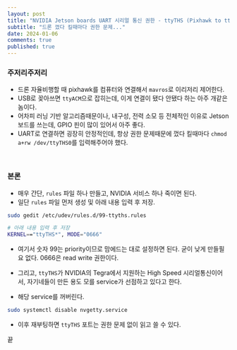 ```yaml
---
layout: post
title: "NVIDIA Jetson boards UART 시리얼 통신 권한 - ttyTHS (Pixhawk to ttyTHS)"
subtitle: "드론 껐다 킬때마다 권한 문제..."
date: 2024-01-06
comments: true
published: true
---
```


### 주저리주저리
+ 드론 자율비행할 때 pixhawk를 컴퓨터와 연결해서 `mavros`로 이리저리 제어한다.
+ USB로 꽂아쓰면 `ttyACM`으로 잡히는데, 이게 연결이 됐다 안됐다 하는 아주 개같은 놈이다.
+ 어차피 러닝 기반 알고리즘때문이나, 내구성, 전력 소모 등 전체적인 이유로 Jetson 보드를 쓰는데, GPIO 핀이 많이 있어서 아주 좋다.
+ UART로 연결하면 굉장히 안정적인데, 항상 권한 문제때문에 껐다 킬때마다 `chmod a+rw /dev/ttyTHS0`를 입력해주어야 했다.

<br>

### 본론
+ 매우 간단, `rules` 파일 하나 만들고, NVIDIA 서비스 하나 죽이면 된다.
+ 일단 `rules` 파일 먼저 생성 및 아래 내용 입력 후 저장.

```bash
sudo gedit /etc/udev/rules.d/99-ttyths.rules

# 아래 내용 입력 후 저장
KERNEL=="ttyTHS*", MODE="0666"
```

+ 여기서 숫자 99는 priority이므로 맘에드는 대로 설정하면 된다. 굳이 낮게 만들필요 없다. 0666은 read write 권한이다.

+ 그리고, `ttyTHS`가 NVIDIA의 Tegra에서 지원하는 High Speed 시리얼통신이어서, 자기네들이 만든 용도 모를 service가 선점하고 있다고 한다.
+ 해당 service를 꺼버린다.

```bash
sudo systemctl disable nvgetty.service
```

+ 이후 재부팅하면 `ttyTHS` 포트는 권한 문제 없이 읽고 쓸 수 있다.

끝